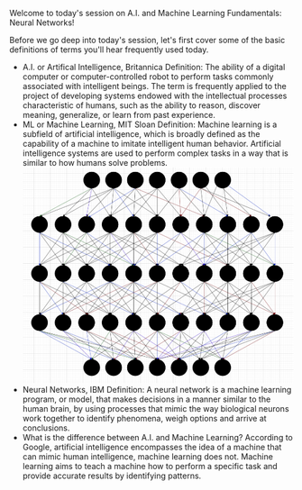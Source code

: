 Welcome to today's session on A.I. and Machine Learning Fundamentals: Neural Networks!

Before we go deep into today's session, let's first cover some of the basic definitions of terms you'll hear frequently used today.

- A.I. or Artifical Intelligence, Britannica Definition: The ability of a digital computer or computer-controlled robot to perform tasks commonly associated with intelligent beings. The term is frequently applied to the project of developing systems endowed with the intellectual processes characteristic of humans, such as the ability to reason, discover meaning, generalize, or learn from past experience. 
- ML or Machine Learning, MIT Sloan Definition: Machine learning is a subfield of artificial intelligence, which is broadly defined as the capability of a machine to imitate intelligent human behavior. Artificial intelligence systems are used to perform complex tasks in a way that is similar to how humans solve problems.
![Neural Networks Diagram](Neural_Networks/Learning_Section/Neural_Network_Drawing.jpg)
- Neural Networks, IBM Definition: A neural network is a machine learning program, or model, that makes decisions in a manner similar to the human brain, by using processes that mimic the way biological neurons work together to identify phenomena, weigh options and arrive at conclusions.
- What is the difference between A.I. and Machine Learning? According to Google, artificial intelligence encompasses the idea of a machine that can mimic human intelligence, machine learning does not. Machine learning aims to teach a machine how to perform a specific task and provide accurate results by identifying patterns. 
